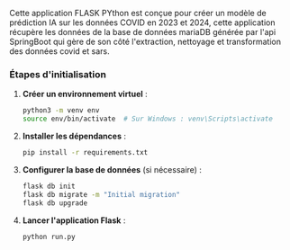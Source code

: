 Cette application FLASK PYthon est conçue pour créer un modèle de prédiction IA sur les données COVID en 2023 et 2024, cette application récupère les données de la base de données mariaDB générée par l'api SpringBoot qui gère de son côté l'extraction, nettoyage et transformation des données covid et sars.

### Étapes d'initialisation

1. **Créer un environnement virtuel** :
   ```bash
   python3 -m venv env
   source env/bin/activate  # Sur Windows : venv\Scripts\activate
   ```

2. **Installer les dépendances** :
   ```bash
   pip install -r requirements.txt
   ```

3. **Configurer la base de données** (si nécessaire) :
   ```bash
   flask db init
   flask db migrate -m "Initial migration"
   flask db upgrade
   ```

4. **Lancer l'application Flask** :
   ```bash
   python run.py
   ```